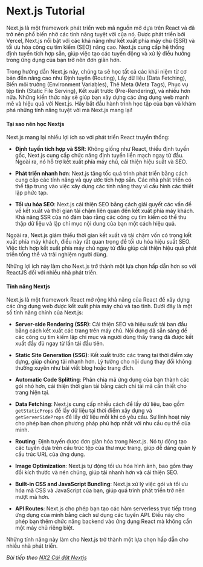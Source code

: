 # Next.js Tutorial

Next.js là một framework phát triển web mã nguồn mở dựa trên React và đã trở nên phổ biến nhờ các tính năng tuyệt vời của nó. Được phát triển bởi Vercel, Next.js nổi bật với các khả năng như kết xuất phía máy chủ (SSR) và tối ưu hóa công cụ tìm kiếm (SEO) nâng cao. Next.js cung cấp hệ thống định tuyến tích hợp sẵn, giúp việc tạo các tuyến động và xử lý điều hướng trong ứng dụng của bạn trở nên đơn giản hơn.

Trong hướng dẫn Next.js này, chúng ta sẽ học tất cả các khái niệm từ cơ bản đến nâng cao như Định tuyến (Routing), Lấy dữ liệu (Data Fetching), Biến môi trường (Environment Variables), Thẻ Meta (Meta Tags), Phục vụ tệp tĩnh (Static File Serving), Kết xuất trước (Pre-Rendering), và nhiều hơn nữa. Những kiến thức này sẽ giúp bạn xây dựng các ứng dụng web mạnh mẽ và hiệu quả với Next.js. Hãy bắt đầu hành trình học tập của bạn và khám phá những tính năng tuyệt vời mà Next.js mang lại!

#### Tại sao nên học Nextjs

Next.js mang lại nhiều lợi ích so với phát triển React truyền thống:

- **Định tuyến tích hợp và SSR**: Không giống như React, thiếu định tuyến gốc, Next.js cung cấp chức năng định tuyến liền mạch ngay từ đầu. Ngoài ra, nó hỗ trợ kết xuất phía máy chủ, cải thiện hiệu suất và SEO.

- **Phát triển nhanh hơn**: Next.js tăng tốc quá trình phát triển bằng cách cung cấp các tính năng và quy ước tích hợp sẵn. Các nhà phát triển có thể tập trung vào việc xây dựng các tính năng thay vì cấu hình các thiết lập phức tạp.

- **Tối ưu hóa SEO**: Next.js cải thiện SEO bằng cách giải quyết các vấn đề về kết xuất và thời gian tải chậm liên quan đến kết xuất phía máy khách. Khả năng SSR của nó đảm bảo rằng các công cụ tìm kiếm có thể thu thập dữ liệu và lập chỉ mục nội dung của bạn một cách hiệu quả.

Ngoài ra, Next.js giảm thiểu thời gian kết xuất và tải chậm vốn có trong kết xuất phía máy khách, điều này rất quan trọng để tối ưu hóa hiệu suất SEO. Việc tích hợp kết xuất phía máy chủ ngay từ đầu giúp cải thiện hiệu quả phát triển tổng thể và trải nghiệm người dùng.

Những lợi ích này làm cho Next.js trở thành một lựa chọn hấp dẫn hơn so với ReactJS đối với nhiều nhà phát triển.

#### Tính năng Nextjs

Next.js là một framework React mở rộng khả năng của React để xây dựng các ứng dụng web được kết xuất phía máy chủ và tạo tĩnh. Dưới đây là một số tính năng chính của Next.js:

- **Server-side Rendering (SSR)**: Cải thiện SEO và hiệu suất tải ban đầu bằng cách kết xuất các trang trên máy chủ. Nội dung đã sẵn sàng để các công cụ tìm kiếm lập chỉ mục và người dùng thấy trang đã được kết xuất đầy đủ ngay từ lần tải đầu tiên.

- **Static Site Generation (SSG)**: Kết xuất trước các trang tại thời điểm xây dựng, giúp chúng tải nhanh hơn. Lý tưởng cho nội dung thay đổi không thường xuyên như bài viết blog hoặc trang đích.

- **Automatic Code Splitting**: Phân chia mã ứng dụng của bạn thành các gói nhỏ hơn, cải thiện thời gian tải bằng cách chỉ tải mã cần thiết cho trang hiện tại.

- **Data Fetching**: Next.js cung cấp nhiều cách để lấy dữ liệu, bao gồm `getStaticProps` để lấy dữ liệu tại thời điểm xây dựng và `getServerSideProps` để lấy dữ liệu mỗi khi có yêu cầu. Sự linh hoạt này cho phép bạn chọn phương pháp phù hợp nhất với nhu cầu cụ thể của mình.

- **Routing**: Định tuyến được đơn giản hóa trong Next.js. Nó tự động tạo các tuyến dựa trên cấu trúc tệp của thư mục trang, giúp dễ dàng quản lý cấu trúc URL của ứng dụng.

- **Image Optimization**: Next.js tự động tối ưu hóa hình ảnh, bao gồm thay đổi kích thước và nén chúng, giúp tải nhanh hơn và cải thiện SEO.

- **Built-in CSS and JavaScript Bundling**: Next.js xử lý việc gói và tối ưu hóa mã CSS và JavaScript của bạn, giúp quá trình phát triển trở nên mượt mà hơn.

- **API Routes**: Next.js cho phép bạn tạo các hàm serverless trực tiếp trong ứng dụng của mình bằng cách sử dụng các tuyến API. Điều này cho phép bạn thêm chức năng backend vào ứng dụng React mà không cần một máy chủ riêng biệt.

Những tính năng này làm cho Next.js trở thành một lựa chọn hấp dẫn cho nhiều nhà phát triển.

*Bài tiếp theo [NX2 Cài đặt Nextjs](/session/session_02_setup.md)*